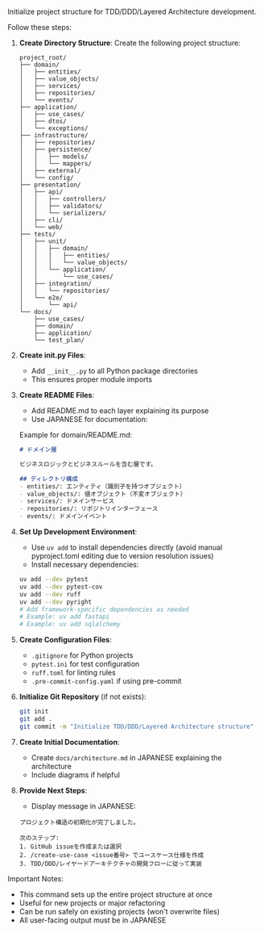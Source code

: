 Initialize project structure for TDD/DDD/Layered Architecture development.

Follow these steps:

1. **Create Directory Structure**:
   Create the following project structure:
   ```
   project_root/
   ├── domain/
   │   ├── entities/
   │   ├── value_objects/
   │   ├── services/
   │   ├── repositories/
   │   └── events/
   ├── application/
   │   ├── use_cases/
   │   ├── dtos/
   │   └── exceptions/
   ├── infrastructure/
   │   ├── repositories/
   │   ├── persistence/
   │   │   ├── models/
   │   │   └── mappers/
   │   ├── external/
   │   └── config/
   ├── presentation/
   │   ├── api/
   │   │   ├── controllers/
   │   │   ├── validators/
   │   │   └── serializers/
   │   ├── cli/
   │   └── web/
   ├── tests/
   │   ├── unit/
   │   │   ├── domain/
   │   │   │   ├── entities/
   │   │   │   └── value_objects/
   │   │   └── application/
   │   │       └── use_cases/
   │   ├── integration/
   │   │   └── repositories/
   │   └── e2e/
   │       └── api/
   └── docs/
       ├── use_cases/
       ├── domain/
       ├── application/
       └── test_plan/
   ```

2. **Create __init__.py Files**:
   - Add `__init__.py` to all Python package directories
   - This ensures proper module imports

3. **Create README Files**:
   - Add README.md to each layer explaining its purpose
   - Use JAPANESE for documentation:
   
   Example for domain/README.md:
   ```markdown
   # ドメイン層
   
   ビジネスロジックとビジネスルールを含む層です。
   
   ## ディレクトリ構成
   - entities/: エンティティ（識別子を持つオブジェクト）
   - value_objects/: 値オブジェクト（不変オブジェクト）
   - services/: ドメインサービス
   - repositories/: リポジトリインターフェース
   - events/: ドメインイベント
   ```

4. **Set Up Development Environment**:
   - Use `uv add` to install dependencies directly (avoid manual pyproject.toml editing due to version resolution issues)
   - Install necessary dependencies:
   ```bash
   uv add --dev pytest
   uv add --dev pytest-cov
   uv add --dev ruff
   uv add --dev pyright
   # Add framework-specific dependencies as needed
   # Example: uv add fastapi
   # Example: uv add sqlalchemy
   ```

5. **Create Configuration Files**:
   - `.gitignore` for Python projects
   - `pytest.ini` for test configuration
   - `ruff.toml` for linting rules
   - `.pre-commit-config.yaml` if using pre-commit

6. **Initialize Git Repository** (if not exists):
   ```bash
   git init
   git add .
   git commit -m "Initialize TDD/DDD/Layered Architecture structure"
   ```

7. **Create Initial Documentation**:
   - Create `docs/architecture.md` in JAPANESE explaining the architecture
   - Include diagrams if helpful

8. **Provide Next Steps**:
   - Display message in JAPANESE:
   ```
   プロジェクト構造の初期化が完了しました。
   
   次のステップ:
   1. GitHub issueを作成または選択
   2. /create-use-case <issue番号> でユースケース仕様を作成
   3. TDD/DDD/レイヤードアーキテクチャの開発フローに従って実装
   ```

Important Notes:
- This command sets up the entire project structure at once
- Useful for new projects or major refactoring
- Can be run safely on existing projects (won't overwrite files)
- All user-facing output must be in JAPANESE